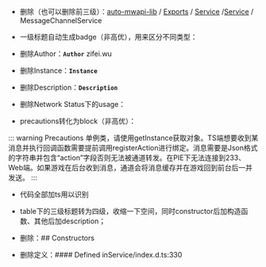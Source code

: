 - 删除（也可以删除前三级）：[auto-mwapi-lib](../README.md) / [Exports](../modules.md) / [Service](../modules/Service.md) /[Service](../modules/Service.Service.md) / MessageChannelService

- 一级标题自动生成badge（非高优），用来区分不同类型：<Badge type="tip" text="^Class" />

- 删除Author：**`Author`**  zifei.wu

- 删除Instance：**`Instance`**

- 删除Description：**`Description`**

- 删除Network Status下的usage：

- precautions转化为block（非高优）：

::: warning Precautions
单例类，请使用getInstance获取对象。TS端想要收到某消息并执行回调函数需要提前调用registerAction进行绑定。消息需要是Json格式的字符串并包含“action”字段否则无法被通道转发。在PIE下无法连接到233、Web端。如果游戏在后台收到消息，通道会将消息缓存并在游戏回到前台后一并发送。
:::

- 代码全部加ts用以识别

- table下的三级标题转为四级，收缩一下空间，同时constructor后加构造函数、其他后加description；

- 删除：## Constructors

- 删除定义：#### Defined inService/index.d.ts:330
